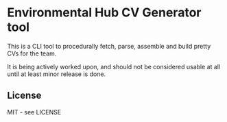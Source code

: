# Environmental Hub CV Generator tool

This is a CLI tool to procedurally fetch, parse, assemble and build pretty CVs for the team.

It is being actively worked upon, and should not be considered usable at all until at least minor release is done.

## License

MIT - see LICENSE
